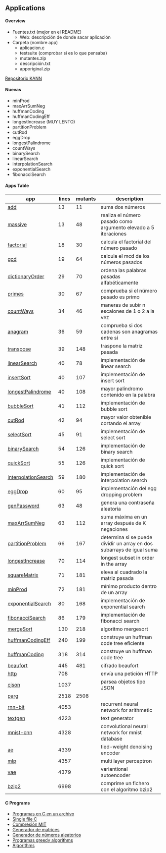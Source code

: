## Applications

#### Overview
 - Fuentes.txt (mejor en el README)
     - Web: descripción de donde sacar aplicación
 - Carpeta (nombre app)
     - aplicacion.c
     - testsuite (comprobar si es lo que pensaba)
     - mutantes.zip
     - descripción.txt
     - apporiginal.zip

[Repositorio KANN](https://github.com/attractivechaos/kann/tree/master/examples)

#### Nuevas
 - minProd
 - maxArrSumNeg
 - huffmanCoding
 - huffmanCodingEff
 - longestIncrease (MUY LENTO)
 - partitionProblem
 - cutRod
 - eggDrop
 - longestPalindrome
 - countWays
 - binarySearch
 - linearSearch
 - interpolationSearch
 - exponentialSearch
 - fibonacciSearch

#### Apps Table

| app | lines | mutants | description |
| ----------- | ----------- | ----------- | ----------- |
| [add](https://github.com/MartindlHeras/TFG_I/edit/main/apps/add) | 13 | 11 | suma dos números |
| [massive](https://github.com/MartindlHeras/TFG_I/edit/main/apps/massive) | 13 | 48 | realiza el número pasado como argumento elevado a 5 iteraciones |
| [factorial](https://github.com/MartindlHeras/TFG_I/edit/main/apps/factorial) | 18 | 30 | calcula el factorial del número pasado |
| [gcd](https://github.com/MartindlHeras/TFG_I/edit/main/apps/gcd) | 19 | 64 | calcula el mcd de los números pasados |
| [dictionaryOrder](https://github.com/MartindlHeras/TFG_I/edit/main/apps/dictionaryOrder) | 29 | 70 | ordena las palabras pasadas alfabéticamente |
| [primes](https://github.com/MartindlHeras/TFG_I/edit/main/apps/primes) | 30 | 67 | comprueba si el número pasado es primo |
| [countWays](https://github.com/MartindlHeras/TFG_I/edit/main/apps/countWays) | 34 | 46 | maneras de subir n escalones de 1 o 2 a la vez |
| [anagram](https://github.com/MartindlHeras/TFG_I/edit/main/apps/anagram) | 36 | 59 | comprueba si dos cadenas son anagramas entre sí |
| [transpose](https://github.com/MartindlHeras/TFG_I/edit/main/apps/transpose) | 39 | 148 | traspone la matriz pasada |
| [linearSearch](https://github.com/MartindlHeras/TFG_I/edit/main/apps/linearSearch) | 40 | 78 | implementación de linear search |
| [insertSort](https://github.com/MartindlHeras/TFG_I/edit/main/apps/insertSort) | 40 | 107 | implementación de insert sort |
| [longestPalindrome](https://github.com/MartindlHeras/TFG_I/edit/main/apps/longestPalindrome) | 40 | 108 | mayor palíndromo contenido en la palabra |
| [bubbleSort](https://github.com/MartindlHeras/TFG_I/edit/main/apps/bubbleSort) | 41 | 112 | implementación de bubble sort |
| [cutRod](https://github.com/MartindlHeras/TFG_I/edit/main/apps/cutRod) | 42 | 94 | mayor valor obtenible cortando el array |
| [selectSort](https://github.com/MartindlHeras/TFG_I/edit/main/apps/selectSort) | 45 | 91 | implementación de select sort |
| [binarySearch](https://github.com/MartindlHeras/TFG_I/edit/main/apps/binarySearch) | 54 | 126 | implementación de binary search |
| [quickSort](https://github.com/MartindlHeras/TFG_I/edit/main/apps/quickSort) | 55 | 126 | implementación de quick sort |
| [interpolationSearch](https://github.com/MartindlHeras/TFG_I/edit/main/apps/interpolationSearch) | 59 | 180 | implementación de interpolation search |
| [eggDrop](https://github.com/MartindlHeras/TFG_I/edit/main/apps/eggDrop) | 60 | 95 | implementación del egg dropping problem |
| [genPassword](https://github.com/MartindlHeras/TFG_I/edit/main/apps/genPassword) | 63 | 48 | genera una contraseña aleatoria |
| [maxArrSumNeg](https://github.com/MartindlHeras/TFG_I/edit/main/apps/maxArrSumNeg) | 63 | 112 | suma máxima en un array después de K negaciones |
| [partitionProblem](https://github.com/MartindlHeras/TFG_I/edit/main/apps/partitionProblem) | 66 | 167 | determina si se puede dividir un array en dos subarrays de igual suma |
| [longestIncrease](https://github.com/MartindlHeras/TFG_I/edit/main/apps/longestIncrease) | 70 | 114 | longest subset in order in the array |
| [squareMatrix](https://github.com/MartindlHeras/TFG_I/edit/main/apps/squareMatrix) | 71 | 181 | eleva al cuadrado la matriz pasada |
| [minProd](https://github.com/MartindlHeras/TFG_I/edit/main/apps/minProd) | 72 | 181 | mínimo producto dentro de un array |
| [exponentialSearch](https://github.com/MartindlHeras/TFG_I/edit/main/apps/exponentialSearch) | 80 | 168 | implementación de exponential search |
| [fibonacciSearch](https://github.com/MartindlHeras/TFG_I/edit/main/apps/fibonacciSearch) | 86 | 179 | implementación de fibonacci search |
| [mergeSort](https://github.com/MartindlHeras/TFG_I/edit/main/apps/mergeSort) | 130 | 218 | algoritmo mergesort |
| [huffmanCodingEff](https://github.com/MartindlHeras/TFG_I/edit/main/apps/huffmanCodingEff) | 240 | 199 | construye un huffman code tree eficiente |
| [huffmanCoding](https://github.com/MartindlHeras/TFG_I/edit/main/apps/huffmanCoding) | 318 | 314 | construye un huffman code tree |
| [beaufort](https://github.com/MartindlHeras/TFG_I/edit/main/apps/beaufort) | 445 | 481 | cifrado beaufort |
| [http](https://github.com/MartindlHeras/TFG_I/edit/main/apps/http) | 708 | | envía una petición HTTP |
| [cjson](https://github.com/MartindlHeras/TFG_I/edit/main/apps/cjson) | 1037 | | parsea objetos tipo JSON |
| [parg](https://github.com/MartindlHeras/TFG_I/edit/main/apps/parg) | 2518 | 2508 |  |
| [rnn-bit](https://github.com/MartindlHeras/TFG_I/edit/main/apps/rnn-bit) | 4053 | | recurrent neural network for arithmetic |
| [textgen](https://github.com/MartindlHeras/TFG_I/edit/main/apps/textgen) | 4223 | | text generator |
| [mnist-cnn](https://github.com/MartindlHeras/TFG_I/edit/main/apps/mnist-cnn) | 4328 | | convolutional neural network for mnist database |
| [ae](https://github.com/MartindlHeras/TFG_I/edit/main/apps/ae) | 4339 | | tied-weight denoising encoder |
| [mlp](https://github.com/MartindlHeras/TFG_I/edit/main/apps/mlp) | 4357 | | multi layer perceptron |
| [vae](https://github.com/MartindlHeras/TFG_I/edit/main/apps/vae) | 4379 | | variantional autoencoder |
| [bzip2](https://github.com/MartindlHeras/TFG_I/edit/main/apps/bzip2) | 6998 | | comprime un fichero con el algoritmo bzip2 |

#### C Programs
 - [Programas en C en un archivo](https://github.com/nothings/single_file_libs)
 - [Single file C](https://www.programiz.com/c-programming/examples)
 - [Compresión MIT](https://people.csail.mit.edu/smcc/projects/single-file-programs/)
 - [Generador de matrices](https://onlinemathtools.com/generate-random-matrix)
 - [Generador de números aleatorios](https://www.random.org/sequences/?min=1&max=100&col=1&format=html&rnd=new)
 - [Programas greedy algorithms](https://www.geeksforgeeks.org/greedy-algorithms/?ref=shm)
 - [Algorithms](https://www.geeksforgeeks.org/fundamentals-of-algorithms/?ref=shm)
